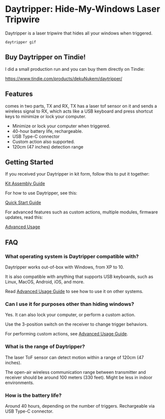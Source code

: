 # Daytripper: Hide-My-Windows Laser Tripwire

Daytripper is a laser tripwire that hides all your windows when triggered.

`daytripper gif`


## Buy Daytripper on Tindie!

I did a small production run and you can buy them directly on Tindie:

https://www.tindie.com/products/dekuNukem/daytripper/

## Features

comes in two parts, TX and RX, TX has a laser tof sensor on it and sends a wireless signal to RX, which acts like a USB keyboard and press shortcut keys to minimize or lock your computer. 

* Minimize or lock your computer when triggered.
* 40-hour battery life, rechargeable.
* USB Type-C connector
* Custom action also supported. 
* 120cm (47 inches) detection range

## Getting Started

If you received your Daytripper in kit form, follow this to put it together:

[Kit Assembly Guide](/assembly_guide.md)

For how to use Daytripper, see this:

[Quick Start Guide](/quick_start_guide.md)

For advanced features such as custom actions, multiple modules, firmware updates, read this:

[Advanced Usage](/advanced_usage.md)

## FAQ

### What operating system is Daytripper compatible with?

Daytripper works out-of-box with Windows, from XP to 10.

It is also compatible with anything that supports USB keyboards, such as Linux, MacOS, Android, iOS, and more.

Read [Advanced Usage Guide](/advanced_usage.md) to see how to use it on other systems.

### Can I use it for purposes other than hiding windows?

Yes. It can also lock your computer, or perform a custom action.

Use the 3-position switch on the receiver to change trigger behaviors.

For performing custom actions, see [Advanced Usage Guide](/advanced_usage.md).

### What is the range of Daytripper?

The laser ToF sensor can detect motion within a range of 120cm (47 inches).

The open-air wireless communication range between transmitter and receiver should be around 100 meters (330 feet). Might be less in indoor environments. 

### How is the battery life?

Around 40 hours, depending on the number of triggers. Rechargeable via USB Type-C connector.
